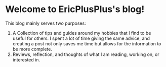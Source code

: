 # Welcome to EricPlusPlus's blog!

This blog mainly serves two purposes:
  1) A Collection of tips and guides around my hobbies that I find to be useful for others. I spent a lot of time giving the same advice, and creating a post not only saves me time but allows for the information to be more complete.
  2) Reviews, reflection, and thoughts of what I am reading, working on, or interested in.
